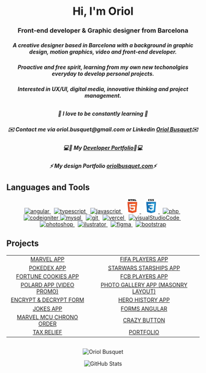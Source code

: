 <h1 align="center">Hi, I'm Oriol</h1>
<h3 align="center">Front-end developer & Graphic designer from Barcelona</h3>

<h5 align="center">A creative designer based in Barcelona with a background in graphic design, motion graphics, video and front-end developer.</h5>

<h5 align="center">Proactive and free spirit, learning from my own new techonolgies everyday to develop personal projects.</h5>

<h5 align="center">Interested in UX/UI, digital media, innovative thinking and project management.</h5>

##

<h5 align="center"> 🧠 I love to be constantly learning 🧠</h5>
<h5 align="center"> ✉️ Contact me via <i>oriol.busquet@gmail.com</i> or Linkedin <a href="https://www.linkedin.com/in/oriol-busquet-015355131/">Oriol Busquet</a>✉️</h5>
<h5 align="center"> 💻📱 My <a href="https://portfoliodev-oriol.vercel.app/">Developer Portfolio</a>📱💻</h5>
<h5 align="center"> ⚡ My design Portfolio <a href="https://oriolbusquet.com/">oriolbusquet.com</a>⚡</h5>

## Languages and Tools
<div>
  <p align="center">
    <a href="https://angular.io/" target="_blank" rel="noreferrer">
      <img
        src="https://www.vectorlogo.zone/logos/angular/angular-icon.svg"
        alt="angular"
        width="33"
      />
    </a>
        &nbsp;
    <a href="https://www.typescriptlang.org/" target="_blank" rel="noreferrer">
      <img
        src="https://upload.wikimedia.org/wikipedia/commons/4/4c/Typescript_logo_2020.svg"
        alt="typescript"
        width="30"
      />
    </a>
     &nbsp;
    <a
      href="https://developer.mozilla.org/en-US/docs/Web/JavaScript"
      target="_blank"
      rel="noreferrer">
      <img
        src="https://upload.wikimedia.org/wikipedia/commons/9/99/Unofficial_JavaScript_logo_2.svg"
        alt="javascript"
        width="30"
      />
    </a>
    &nbsp;
    <a href="https://www.w3.org/html/" target="_blank" rel="noreferrer">
      <img
        src="https://raw.githubusercontent.com/devicons/devicon/master/icons/html5/html5-original-wordmark.svg"
        alt="html5"
        width="37"
      />
    </a>
    &nbsp;
    <a href="https://www.w3schools.com/css/" target="_blank" rel="noreferrer">
      <img
        src="https://raw.githubusercontent.com/devicons/devicon/master/icons/css3/css3-original-wordmark.svg"
        alt="css3"
        width="37"
      />
    </a>
    &nbsp;
    <a href="https://www.w3schools.com/php/" target="_blank" rel="noreferrer">
      <img
        src="https://upload.wikimedia.org/wikipedia/commons/2/27/PHP-logo.svg"
        alt="php"
        width="55"
      />
    </a>
     &nbsp;
    <a href="https://codeigniter.com/" target="_blank" rel="noreferrer">
      <img
        src="https://img.uxwing.com/wp-content/themes/uxwing/download/brands-social-media/codeigniter-icon.svg"
        alt="codeigniter"
        width="26"
      />
    </a>
       <a href="https://www.mysql.com/" target="_blank" rel="noreferrer">
      <img
        src="https://www.vectorlogo.zone/logos/mysql/mysql-official.svg"
        alt="mysql"
        width="60"
      />
    </a>
    &nbsp;
    <a href="https://git-scm.com/" target="_blank" rel="noreferrer">
      <img
        src="https://www.vectorlogo.zone/logos/git-scm/git-scm-icon.svg"
        alt="git"
        width="30"
      />
    </a>
    &nbsp;
    <a href="https://vercel.com/" target="_blank" rel="noreferrer">
      <img
        src="https://seeklogo.com/images/V/vercel-logo-F748E39008-seeklogo.com.png"
        alt="vercel"
        width="36"
      />
    </a>
    &nbsp;
    <a href="https://code.visualstudio.com/" target="_blank" rel="noreferrer">
      <img
        src="https://cdn.worldvectorlogo.com/logos/visual-studio-code-1.svg"
        alt="visualStudioCode"
        width="30"
      />
    </a>
        &nbsp;
    <a href="https://www.adobe.com/" target="_blank" rel="noreferrer">
      <img
        src="https://upload.wikimedia.org/wikipedia/commons/a/af/Adobe_Photoshop_CC_icon.svg"
        alt="photoshop"
        width="30"
      />
    </a>
        &nbsp;
    <a href="https://www.adobe.com/" target="_blank" rel="noreferrer">
      <img
        src="https://upload.wikimedia.org/wikipedia/commons/f/fb/Adobe_Illustrator_CC_icon.svg"
        alt="ilustrator"
        width="30"
      />
    </a>
        &nbsp;
    <a href="https://www.figma.com/" target="_blank" rel="noreferrer">
      <img
        src="https://www.vectorlogo.zone/logos/figma/figma-icon.svg"
        alt="figma"
        width="26"
      />
    </a>
        &nbsp;
    <a href="https://getbootstrap.com/" target="_blank" rel="noreferrer">
      <img
        src="https://upload.wikimedia.org/wikipedia/commons/b/b2/Bootstrap_logo.svg"
        alt="bootstrap"
        width="36"
      />
    </a>
  </p>
</div>


## Projects

<table align="center">
  <tr>
    <td align="center"><a href="https://template-0410l.vercel.app/">MARVEL APP</a></td>
    <td align="center"><a href="https://cracks-f23.vercel.app/">FIFA PLAYERS APP</a></td>
  </tr>
  <tr>
    <td align="center"><a href="https://console-pokedex.vercel.app/">POKEDEX APP</a></td>
    <td align="center"><a href="https://sw-app-seven.vercel.app/">STARWARS STARSHIPS APP</a></td>
  </tr>
  <tr>
    <td align="center"><a href="https://fortunecookies-app.vercel.app/">FORTUNE COOKIES APP</a></td>
    <td align="center"><a href="https://fcb-khaki.vercel.app/">FCB PLAYERS APP</a></td>
  </tr>
  <tr>
    <td align="center"><a href="https://www.youtube.com/watch?v=ISx1Tq9DVww">POLARD APP (VIDEO PROMO)</a></td>
    <td align="center"><a href="https://m-project-j4ez.vercel.app/">PHOTO GALLERY APP (MASONRY LAYOUT)</a></td>
  </tr>
  <tr>
    <td align="center"><a href="https://encryption-form.vercel.app/">ENCRYPT & DECRYPT FORM</a></td>
    <td align="center"><a href="https://sprint-6-angular-1-rokf.vercel.app/">HERO HISTORY APP</a></td>
  </tr>
  <tr>
    <td align="center"><a href="https://sprint-5-typescript.vercel.app/">JOKES APP</a></td>
    <td align="center"><a href="https://fomrs-angular.vercel.app/">FORMS ANGULAR</a></td>
  </tr>
    <tr>
    <td align="center"><a href="https://marvel-chrono.vercel.app/">MARVEL MCU CHRONO ORDER</a></td>
    <td align="center"><a href="https://crazybutton.vercel.app/">CRAZY BUTTON</a></td>
  </tr>
     <tr>
    <td align="center"><a href="https://tax-relief-proj.vercel.app/">TAX RELIEF</a></td>
    <td align="center"><a href="https://portfoliodev-oriol.vercel.app/">PORTFOLIO</a></td>
  </tr>
</table>


##


<div>
  <p align="center"> <img src="https://komarev.com/ghpvc/?username=0410L&label=Profile%20views&color=00aaff&style=flat" alt="Oriol Busquet" /> </p>

<p align="center">
  <img src="https://github-readme-stats.vercel.app/api?username=0410L&show_icons=true&theme=transparent" alt="GitHub Stats">
</p>
</div>
